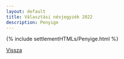 ```yaml
---
layout: default
title: Választási névjegyzék 2022
description: Penyige
---
```


{% include settlementHTMLs/Penyige.html %}

[Vissza](../)